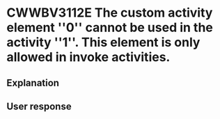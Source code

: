 # CWWBV3112E The custom activity element ''0'' cannot be used in the activity ''1''. This element is only allowed in invoke activities.

## Explanation

## User response